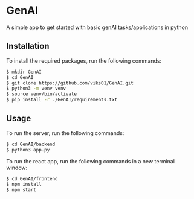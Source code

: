 # GenAI
A simple app to get started with basic genAI tasks/applications in python

## Installation
To install the required packages, run the following commands:
```bash
$ mkdir GenAI
$ cd GenAI
$ git clone https://github.com/viks01/GenAI.git
$ python3 -m venv venv
$ source venv/bin/activate
$ pip install -r ./GenAI/requirements.txt
```

## Usage
To run the server, run the following commands:
```bash
$ cd GenAI/backend
$ python3 app.py
```

To run the react app, run the following commands in a new terminal window:
```bash
$ cd GenAI/frontend
$ npm install
$ npm start
```
